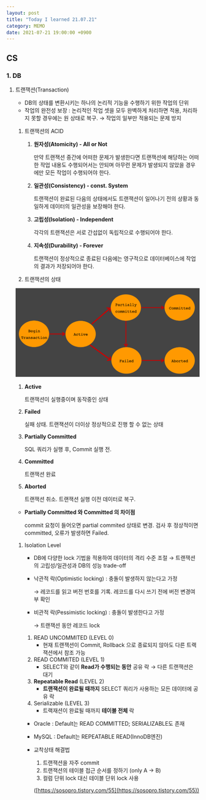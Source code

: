 ```yaml
---
layout: post
title: "Today I learned 21.07.21"
category: MEMO
date: 2021-07-21 19:00:00 +0900
---
```

## CS

### 1. DB

1. 트랜잭션(Transaction)
    - DB의 상태를 변환시키는 하나의 논리적 기능을 수행하기 위한 작업의 단위
    - 작업의 완전성 보장 : 논리적인 작업 셋을 모두 완벽하게 처리하면 적용, 처리하지 못할 경우에는 원 상태로 복구. → 작업의 일부만 적용되는 문제 방지
    1. 트랜잭션의 ACID
        1. **원자성(Atomicity) - All or Not**

            만약 트랜잭션 중간에 어떠한 문제가 발생한다면 트랜잭션에 해당하는 어떠한 작업 내용도 수행되어서는 안되며 아무런 문제가 발생되지 않았을 경우에만 모든 작업이 수행되어야 한다.

        2. **일관성(Consistency) - const. System**

            트랜잭션이 완료된 다음의 상태에서도 트랜잭션이 일어나기 전의 상황과 동일하게 데이터의 일관성을 보장해야 한다.

        3. **고립성(Isolation) - Independent**

            각각의 트랜잭션은 서로 간섭없이 독립적으로 수행되어야 한다.

        4. **지속성(Durability) - Forever**

            트랜잭션이 정상적으로 종료된 다음에는 영구적으로 데이터베이스에 작업의 결과가 저장되어야 한다.

    2. 트랜잭션의 상태

    ![transaction](https://github.com/JaeYeopHan/Interview_Question_for_Beginner/raw/master/Database/images/transaction-status.png)

    1. **Active**

        트랜잭션이 실행중이며 동작중인 상태

    2. **Failed**

        실패 상태. 트랜잭션이 더이상 정상적으로 진행 할 수 없는 상태

    3. **Partially Committed**

        SQL 쿼리가 실행 후, Commit 실행 전.

    4. **Committed**

        트랜잭션 완료

    5. **Aborted**

        트랜잭션 취소. 트랜잭션 실행 이전 데이터로 복구.

    - **Partially Committed 와 Committed 의 차이점**

        commit 요청이 들어오면 partial commited 상태로 변경. 검사 후 정상적이면 committed, 오류가 발생하면 Failed.

    1. Isolation Level
        - DB에 다양한 lock 기법을 적용하여 데이터의 격리 수준 조절 → 트랜잭션의 고립성/일관성과 DB의 성능 trade-off
        - 낙관적 락(Optimistic locking) : 충돌이 발생하지 않는다고 가정

            → 레코드를 읽고 버전 번호를 기록. 레코드를 다시 쓰기 전에 버전 변경여부 확인

        - 비관적 락(Pessimistic locking) : 충돌이 발생한다고 가정

            → 트랜잭션 동안 레코드 lock

        1. READ UNCOMMITED (LEVEL 0)
            - 현재 트랜잭션이 Commit, Rollback 으로 종료되지 않아도 다른 트랙잭션에서 참조 가능
        2. READ COMMITED (LEVEL 1)
            - SELECT와 같이 **Read가 수행되는 동안** 공유 락 → 다른 트랜잭션은 대기
        3. **Repeatable Read** (LEVEL 2)
            - **트랜잭션이 완료될 때까지** SELECT 쿼리가 사용하는 모든 데이터에 공유 락
        4. Serializable (LEVEL 3)
            - 트랙재션이 완료될 때까지 **테이블 전체** 락
        - Oracle : Default는 READ COMMITTED; SERIALIZABLE도 존재
        - MySQL : Default는 REPEATABLE READ(InnoDB엔진)
        - 교착상태 해결법
            1. 트랜잭션을 자주 commit
            2. 트랜잭션의 테이블 접근 순서를 정하기 (only A → B)
            3. 컬럼 단위 lock 대신 테이블 단위 lock 사용

            ([https://sosopro.tistory.com/55](https://sosopro.tistory.com/55))
